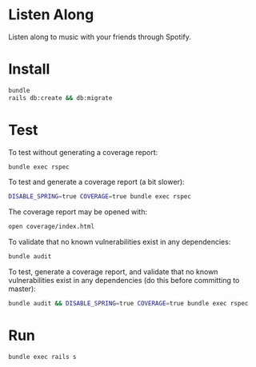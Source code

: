 # Listen Along

Listen along to music with your friends through Spotify.

# Install

```bash
bundle
rails db:create && db:migrate
```

# Test

To test without generating a coverage report:

```bash
bundle exec rspec
```

To test and generate a coverage report (a bit slower):

```bash
DISABLE_SPRING=true COVERAGE=true bundle exec rspec
```

The coverage report may be opened with:

```bash
open coverage/index.html
```

To validate that no known vulnerabilities exist in any dependencies:

```bash
bundle audit
```

To test, generate a coverage report, and validate that no known vulnerabilities exist in any dependencies (do this before committing to master):

```bash
bundle audit && DISABLE_SPRING=true COVERAGE=true bundle exec rspec
```

# Run

```bash
bundle exec rails s
```

